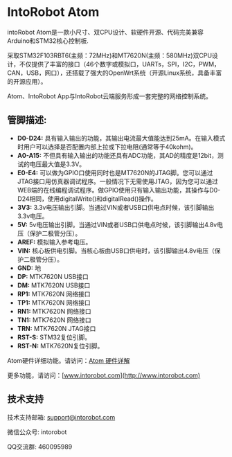 # IntoRobot Atom

intoRobot Atom是一款小尺寸、双CPU设计、软硬件开源、代码完美兼容Arduino和STM32核心控制板.

采取STM32F103RBT6(主频：72MHz)和MT7620N(主频：580MHz)双CPU设计，不仅提供了丰富的接口（46个数字或模拟口，UARTs，SPI，I2C，PWM，CAN，USB，网口），还搭载了强大的OpenWrt系统（开源Linux系统，具备丰富的开源应用）。

Atom、IntoRobot App与IntoRobot云端服务形成一套完整的网络控制系统。

## 管脚描述:

- **D0-D24:** 具有输入输出的功能，其输出电流最大值能达到25mA。在输入模式时用户可以选择是否配置内部上拉或下拉电阻(通常等于40kohm)。
- **A0-A15:** 不但具有输入输出的功能还具有ADC功能，其AD的精度是12bit，测试的电压最大值是3.3V。
- **E0-E4:** 可以做为GPIO口使用同时也是MT7620N的JTAG脚。您可以通过JTAG接口用仿真器调试程序。一般情况下无需使用JTAG，因为您可以通过WEB端的在线编程调试程序。做GPIO使用只有输入输出功能，其操作与D0-D24相同，使用digitalWrite()和digitalRead()操作。
- **3V3:** 3.3v电压输出引脚。当通过VIN或者USB口供电点时候，该引脚输出3.3v电压。
- **5V:** 5v电压输出引脚。当通过VIN或者USB口供电点时候，该引脚输出4.8v电压（保护二极管分压）。
- **AREF:** 模拟输入参考电压。
- **VIN:** 核心板供电引脚。当核心板由USB口供电时，该引脚输出4.8v电压（保护二极管分压）。
- **GND:** 地
- **DP:** MTK7620N USB接口
- **DM:** MTK7620N USB接口
- **RP1:** MTK7620N 网络接口
- **TP1:** MTK7620N 网络接口
- **RN1:** MTK7620N 网络接口
- **TN1:** MTK7620N 网络接口
- **TRN:** MTK7620N JTAG接口
- **RST-S:** STM32复位引脚。
- **RST-N:** MTK7620N复位引脚。

Atom硬件详细功能。请访问：[Atom 硬件详解](http://docs.intorobot.com/zh/hardware/)

更多功能，请访问：[www.intorobot.com](http://www.intorobot.com)

## 技术支持
技术支持邮箱:		support@intorobot.com

微信公众号:		intorobot

QQ交流群:		460095989



